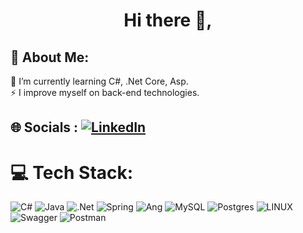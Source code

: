 <h1 align="center">Hi there 👋,</h1>

<!--
**fatihustunx/fatihustunx** is a ✨ _special_ ✨ repository because its `README.md` (this file) appears on your GitHub profile.
-->

## 💫 About Me:
🌱 I’m currently learning C#, .Net Core, Asp.<br>⚡ I improve myself on back-end technologies.<br>


## 🌐 Socials : [![LinkedIn](https://img.shields.io/badge/LinkedIn-%230077B5.svg?logo=linkedin&logoColor=white)](https://linkedin.com/in/fatihustunx) 

# 💻 Tech Stack:
![C#](https://img.shields.io/badge/C%23-239120?style=for-the-badge&logo=c-sharp&logoColor=white) ![Java](https://img.shields.io/badge/java-%23ED8B00.svg?style=for-the-badge&logo=java&logoColor=white) ![.Net](https://img.shields.io/badge/.NET-5C2D91?style=for-the-badge&logo=.net&logoColor=white) ![Spring](https://img.shields.io/badge/spring-%236DB33F.svg?style=for-the-badge&logo=spring&logoColor=white) ![Ang](https://img.shields.io/badge/Angular-DD0031?style=for-the-badge&logo=angular&logoColor=white) ![MySQL](https://img.shields.io/badge/mysql-%2300f.svg?style=for-the-badge&logo=mysql&logoColor=white) ![Postgres](https://img.shields.io/badge/postgres-%23316192.svg?style=for-the-badge&logo=postgresql&logoColor=white) ![LINUX](https://img.shields.io/badge/Linux-FCC624?style=for-the-badge&logo=linux&logoColor=black) ![Swagger](https://img.shields.io/badge/-Swagger-%23Clojure?style=for-the-badge&logo=swagger&logoColor=white) ![Postman](https://img.shields.io/badge/Postman-FF6C37?style=for-the-badge&logo=postman&logoColor=white)


